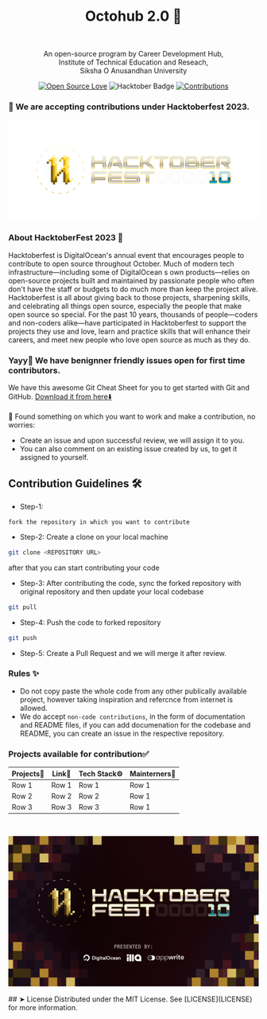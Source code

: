 
 <p align="center"><h1 align="center">Octohub 2.0 🐙</h1 > <br>
<p align="center">
An open-source program by Career Development Hub,<br> Institute of Technical Education and Reseach,<br> Siksha O Anusandhan University
</p>
<div align="center">

[![Open Source Love](https://firstcontributions.github.io/open-source-badges/badges/open-source-v1/open-source.svg)](https://github.com/kishanrajput23/Hacktoberfest-2022)
<img src="https://img.shields.io/badge/HacktoberFest-2022-blueviolet" alt="Hacktober Badge"/>
<a href="https://github.com/Hacktoberfest-2022/tree/main/contributors" ><img src="https://img.shields.io/badge/Contributions-welcome-green.svg?style=flat&logo=github" alt="Contributions" /></a>
</div>
 </p>

### 🦄 We are accepting contributions under Hacktoberfest 2023.
    
<div align="center" id="hacktober-banner">
<img src="./assets/banner-logo.png">
</div>     

### About HacktoberFest 2023 🚀
Hacktoberfest is DigitalOcean's annual event that encourages people to contribute to open source throughout October. Much of modern tech infrastructure—including some of DigitalOcean s own products—relies on open-source projects built and maintained by passionate people who often don't have the staff or budgets to do much more than keep the project alive. Hacktoberfest is all about giving back to those projects, sharpening skills, and celebrating all things open source, especially the people that make open source so special. For the past 10 years, thousands of people—coders and non-coders alike—have participated in Hacktoberfest to support the projects they use and love, learn and practice skills that will enhance their careers, and meet new people who love open source as much as they do.

### Yayy🎉 We have benignner friendly issues open for first time contributors.
We have this awesome Git Cheat Sheet for you to get started with Git and GitHub. [Download it from here⬇️](./assets/git-cheat-sheet.pdf)
<br>
<br>
👀 Found something on which you want to work and make a contribution, no worries:
-  Create an issue and upon successful review, we will assign it to you.
-  You can also comment on an existing issue created by us, to get it assigned to yourself.

## Contribution Guidelines 🛠️
- Step-1:
```
fork the repository in which you want to contribute
```
 - Step-2: Create a clone on your local machine
```bash
git clone <REPOSITORY URL>
```    
after that you can start contributing your code
 - Step-3: After contributing the code, sync the forked repository with original repository and then update your local codebase
```bash
git pull
```    
 - Step-4: Push the code to forked repository
```bash
git push
```    
 - Step-5: Create a Pull Request and we will merge it after review.

### Rules ✨ 
- Do not copy paste the whole code from any other publically available project, however taking inspiration and refercnce from internet is allowed.
-  We do accept `non-code contributions`, in the form of documentation and README files, if you can add documenation for the codebase and README, you can create an issue in the respective repository.

### Projects available for contribution✅
<div align="center">

| Projects📂 | Link🔗| Tech Stack⚙️ | Mainterners👮 
| -------- | -------- | -------- |  -------- | 
| Row 1    | Row 1           | Row 1             | Row 1             |
| Row 2    | Row 2           | Row 2             | Row 1             |
| Row 3    | Row 3           | Row 3             | Row 1             |
 </div>
<br>

<div align="center">

![Image](./assets/banner.jpg)

</div>
## ➤ License
Distributed under the MIT License. See [LICENSE](LICENSE) for more information.
        


         